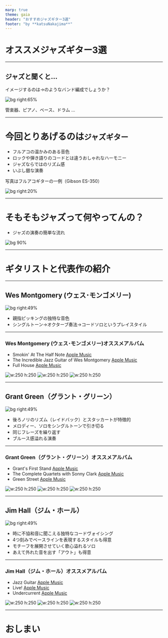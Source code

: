 ```yaml
---
marp: true
theme: gaia
header: "おすすめジャズギター3選"
footer: "by **katsuNakajima**"
---
```


<!--
_class: lead
-->

# オススメジャズギター3選

---

## ジャズと聞くと…

イメージするのは→のようなバンド編成でしょうか？

![bg right:65%](images/jazzband.jpg)

管楽器、ピアノ、ベース、ドラム …

---

# 今回とりあげるのは`ジャズギター`

- フルアコの温かみのある音色
- ロックや弾き語りのコードとは違うおしゃれなハーモニー
- ジャズならではのリズム感
- いぶし銀な演奏

写真はフルアコギターの一例（Gibson ES-350）

![bg right:20%](images/350.jpg)

---

# そもそもジャズって何やってんの？

- ジャズの演奏の簡単な流れ

![bg 90%](images/jazz.svg)

---

<!--
_class: lead
-->

# ギタリストと代表作の紹介

---

## Wes Montgomery (ウェス･モンゴメリー)

![bg right:49%](images/wes.jpg)

- 親指ピッキングの独特な音色
- シングルトーン→オクターブ奏法→コードソロというプレイスタイル

---

### Wes Montgomery (ウェス･モンゴメリー)オススメアルバム

- Smokin' At The Half Note [Apple Music](https://music.apple.com/jp/album/smokin-at-the-half-note-expanded-edition/1510031519)
- The Incredible Jazz Guitar of Wes Montgomery [Apple Music](https://music.apple.com/jp/album/incredible-jazz-guitar-wes-montgomery-keepnews-collection/1440941451)
- Full House [Apple Music](https://music.apple.com/jp/album/full-house-remastered/1443134578)

![w:250 h:250](images/001.jpg) ![w:250 h:250](images/002.jpg) ![w:250 h:250](images/003.jpg)

---

## Grant Green（グラント・グリーン）

![bg right:49%](images/grant.jpg)

- 後ろノリのリズム（レイドバック）とスタッカートが特徴的
- メロディー、ソロをシングルトーンで引き切る
- 同じフレーズを繰り返す
- ブルース感溢れる演奏

---

### Grant Green（グラント・グリーン）オススメアルバム

- Grant's First Stand [Apple Music](https://music.apple.com/jp/album/grants-first-stand-the-rudy-van-gelder-edition/715929361)
- The Complete Quartets with Sonny Clark [Apple Music](https://music.apple.com/jp/album/the-complete-quartets-with-sonny-clark/724775096)
- Green Street [Apple Music](https://music.apple.com/jp/album/green-street-the-rudy-van-gelder-edition/723515277)

![w:250 h:250](images/004.jpg) ![w:250 h:250](images/005.jpg) ![w:250 h:250](images/006.jpg)

---

## Jim Hall（ジム・ホール）

![bg right:49%](images/jim.jpg)

- 時に不協和音に聞こえる独特なコードヴォイシング
- 4つ刻みでベースラインを表現するスタイルも得意
- モチーフを展開させていく歌心溢れるソロ
- あえて外れた音を出す「アウト」も得意

---

### Jim Hall（ジム・ホール）オススメアルバム

- Jazz Guitar [Apple Music](https://music.apple.com/jp/album/jazz-guitar-remastered/684086666)
- Live! [Apple Music](https://music.apple.com/jp/album/jim-hall-live/1443273247)
- Undercurrent [Apple Music](https://music.apple.com/jp/album/undercurrent-original-album-plus-bonus-tracks/703714593)

![w:250 h:250](images/007.jpg) ![w:250 h:250](images/008.jpg) ![w:250 h:250](images/009.jpg)

---

<!--
_class: lead
-->

# おしまい
